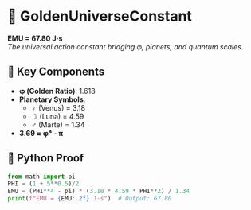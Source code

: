 # 🌟 GoldenUniverseConstant  
**EMU = 67.80 J·s**  
*The universal action constant bridging φ, planets, and quantum scales.*  

## 🔑 Key Components  
- **φ (Golden Ratio)**: 1.618  
- **Planetary Symbols**:  
  - ♀ (Venus) = 3.18  
  - ☽ (Luna) = 4.59  
  - ♂ (Marte) = 1.34  
- **3.69 = φ⁴ - π**  

## 🐍 Python Proof  
```python  
from math import pi  
PHI = (1 + 5**0.5)/2  
EMU = (PHI**4 - pi) * (3.18 * 4.59 * PHI**2) / 1.34  
print(f"EMU = {EMU:.2f} J·s")  # Output: 67.80  
